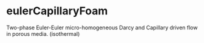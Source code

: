 # eulerCapillaryFoam
Two-phase Euler-Euler micro-homogeneous Darcy and Capillary driven flow in porous media. (isothermal)
